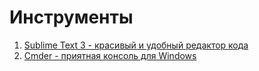 # Инструменты

1. [Sublime Text 3 - красивый и удобный редактор кода](sb3/)
2. [Cmder - приятная консоль для Windows](cmder/)
